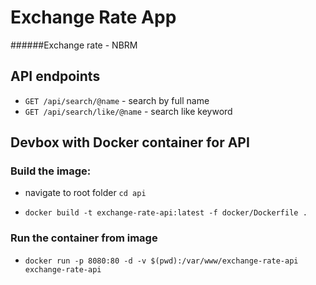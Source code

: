 # Exchange Rate App

######Exchange rate - NBRM


## API endpoints
- `GET /api/search/@name` - search by full name
- `GET /api/search/like/@name` - search like keyword

## Devbox with Docker container for API

### Build the image:

- navigate to root folder `cd api`

- `docker build -t exchange-rate-api:latest -f docker/Dockerfile .`

### Run the container from image

- `docker run -p 8080:80 -d -v $(pwd):/var/www/exchange-rate-api exchange-rate-api`


